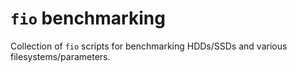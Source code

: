 # `fio` benchmarking

Collection of `fio` scripts for benchmarking HDDs/SSDs and various filesystems/parameters.
